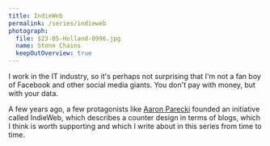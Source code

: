 ```yaml
---
title: IndieWeb
permalink: /series/indieweb
photograph:
  file: $23-05-Holland-0996.jpg
  name: Stone Chains
  keepOutOverview: true
---
```


I work in the IT industry, so it's perhaps not surprising that I'm not a fan boy of Facebook and other social media giants. You don't pay with money, but with your data.

A few years ago, a few protagonists like [Aaron Parecki](https://aaronparecki.com/) founded an initiative called IndieWeb, which describes a counter design in terms of blogs, which I think is worth supporting and which I write about in this series from time to time.
